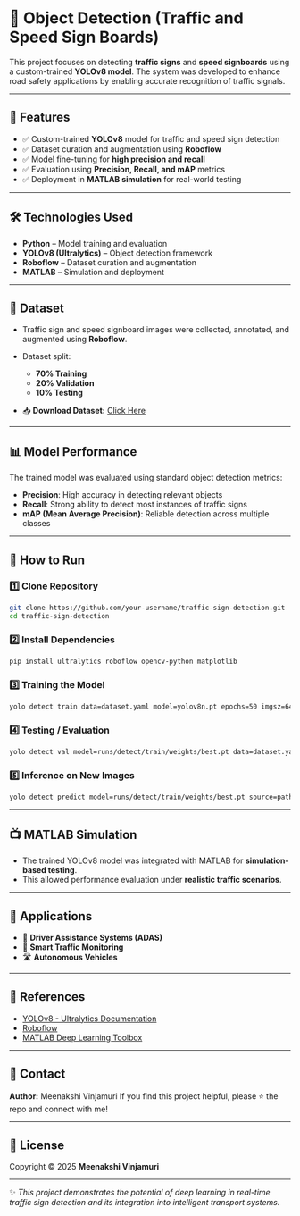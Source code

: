 # 🚦 Object Detection (Traffic and Speed Sign Boards)

This project focuses on detecting **traffic signs** and **speed signboards** using a custom-trained **YOLOv8 model**. The system was developed to enhance road safety applications by enabling accurate recognition of traffic signals.

---

## 📌 Features

* ✅ Custom-trained **YOLOv8** model for traffic and speed sign detection
* ✅ Dataset curation and augmentation using **Roboflow**
* ✅ Model fine-tuning for **high precision and recall**
* ✅ Evaluation using **Precision, Recall, and mAP** metrics
* ✅ Deployment in **MATLAB simulation** for real-world testing

---

## 🛠️ Technologies Used

* **Python** – Model training and evaluation
* **YOLOv8 (Ultralytics)** – Object detection framework
* **Roboflow** – Dataset curation and augmentation
* **MATLAB** – Simulation and deployment

---

## 📂 Dataset

* Traffic sign and speed signboard images were collected, annotated, and augmented using **Roboflow**.
* Dataset split:

  * **70% Training**
  * **20% Validation**
  * **10% Testing**
* 📥 **Download Dataset:** [Click Here](https://drive.google.com/drive/folders/1V5my2jpX8KQSfR-KX4WWzG0Up3pgPdy_?usp=sharing)

---

## 📊 Model Performance

The trained model was evaluated using standard object detection metrics:

* **Precision**: High accuracy in detecting relevant objects
* **Recall**: Strong ability to detect most instances of traffic signs
* **mAP (Mean Average Precision)**: Reliable detection across multiple classes

---

## 🚀 How to Run

### 1️⃣ Clone Repository

```bash
git clone https://github.com/your-username/traffic-sign-detection.git
cd traffic-sign-detection
```

### 2️⃣ Install Dependencies

```bash
pip install ultralytics roboflow opencv-python matplotlib
```

### 3️⃣ Training the Model

```bash
yolo detect train data=dataset.yaml model=yolov8n.pt epochs=50 imgsz=640
```

### 4️⃣ Testing / Evaluation

```bash
yolo detect val model=runs/detect/train/weights/best.pt data=dataset.yaml
```

### 5️⃣ Inference on New Images

```bash
yolo detect predict model=runs/detect/train/weights/best.pt source=path/to/image.jpg
```

---

## 📺 MATLAB Simulation

* The trained YOLOv8 model was integrated with MATLAB for **simulation-based testing**.
* This allowed performance evaluation under **realistic traffic scenarios**.

---

## 📌 Applications

* 🚗 **Driver Assistance Systems (ADAS)**
* 🚦 **Smart Traffic Monitoring**
* 🛣️ **Autonomous Vehicles**

---

## 📖 References

* [YOLOv8 - Ultralytics Documentation](https://docs.ultralytics.com/)
* [Roboflow](https://roboflow.com/)
* [MATLAB Deep Learning Toolbox](https://www.mathworks.com/products/deep-learning.html)

---


## 📧 Contact

**Author:** Meenakshi Vinjamuri
If you find this project helpful, please ⭐ the repo and connect with me!

---

## 📜 License

Copyright © 2025 **Meenakshi Vinjamuri**

---

✨ *This project demonstrates the potential of deep learning in real-time traffic sign detection and its integration into intelligent transport systems.*

